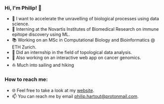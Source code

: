 ### Hi, I'm Philip! 👋

- 🔭 I want to accelerate the unravelling of biological processes using data science.
- :dna: Interning at the Novartis Institutes of Biomedical Research on immune epitope discovery using ML.
- :books: Working on an MSc in Computational Biology and Bioinformatics @ ETH Zurich.
- :doughnut: Did an internship in the field of topological data analysis.
- :dna: Also working on an interactive web app on cancer genomics.
- :sailboat: Much into sailing and hiking

### How to reach me:
- :globe_with_meridians: Feel free to take a look at my [website](https://pjhartout.github.io).
- 📫 You can reach me by email philip.hartout@protonmail.com.
